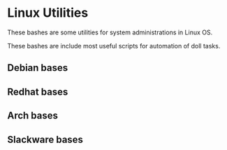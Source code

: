 # Linux Utilities

These bashes are some utilities for system administrations in Linux OS.

These bashes are include most useful scripts for automation of doll tasks.

## Debian bases

## Redhat bases

## Arch bases

## Slackware bases
